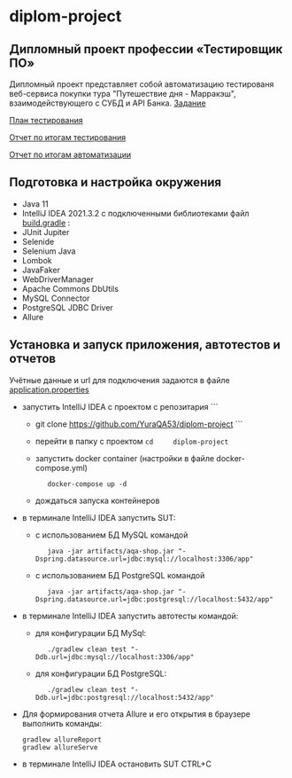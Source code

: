 # diplom-project


## Дипломный проект профессии «Тестировщик ПО»

Дипломный проект представляет собой автоматизацию тестированя веб-сервиса покупки тура "Путешествие дня - Марракэш", взаимодействующего с СУБД и API Банка.
[Задание](https://github.com/netology-code/qa-diploma)

[План тестирования](https://github.com/YuraQA53/diplom-project/blob/main/documents/Plan.md)

[Отчет по итогам тестирования](https://github.com/YuraQA53/diplom-project/blob/main/documents/Report.md)

[Отчет по итогам автоматизации](https://github.com/YuraQA53/diplom-project/blob/main/documents/Summary.md)

## Подготовка и настройка окружения

* Java 11
* IntelliJ IDEA 2021.3.2 с подключенными библиотеками файл [build.gradle](https://github.com/YuraQA53/diplom-project/blob/main/build.gradle) :
* JUnit Jupiter
* Selenide
* Selenium Java
* Lombok
* JavaFaker
* WebDriverManager
* Apache Commons DbUtils
* MySQL Connector
* PostgreSQL JDBC Driver
* Allure


## Установка и запуск приложения, автотестов и отчетов

Учётные данные и url для подключения задаются в файле [application.properties](https://github.com/netology-code/qa-diploma/blob/master/application.properties)

* запустить IntelliJ IDEA с проектом с репозитария
             ```
  * git clone    https://github.com/YuraQA53/diplom-project
             ```

  * перейти в папку с проектом 
         ```
     cd     diplom-project
         ```
  * запустить docker container (настройки в файле docker-compose.yml)
      ```
         docker-compose up -d
      ```   
  * дождаться запуска контейнеров
* в терминале IntelliJ IDEA запустить SUT:
    - с использованием БД MySQL командой 
      ```
         java -jar artifacts/aqa-shop.jar "-Dspring.datasource.url=jdbc:mysql://localhost:3306/app"
      ```
    - с использованием БД PostgreSQL командой
       ```
          java -jar artifacts/aqa-shop.jar "-Dspring.datasource.url=jdbc:postgresql://localhost:5432/app"
       ```
* в терминале IntelliJ IDEA запустить автотесты командой:
    - для конфигурации БД MySql: 
      ```
         ./gradlew clean test "-Ddb.url=jdbc:mysql://localhost:3306/app"
      ```
    - для конфигурации БД PostgreSQL: 
      ```
         ./gradlew clean test "-Ddb.url=jdbc:postgresql://localhost:5432/app"
      ```
* Для формирования отчета Allure и его открытия в браузере выполнить команды:
     ```
    gradlew allureReport
    gradlew allureServe
    ```
      
* в терминале IntelliJ IDEA остановить SUT
CTRL+C

 